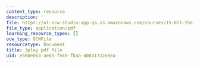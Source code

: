 ```yaml
---
content_type: resource
description: ''
file: https://ol-ocw-studio-app-qa.s3.amazonaws.com/courses/15-071-the-analytics-edge-spring-2017/e560e063ae65fe49fbaa40831722e8ea_12KzzzmaYrw.pdf
file_type: application/pdf
learning_resource_types: []
ocw_type: OCWFile
resourcetype: Document
title: 3play pdf file
uid: e560e063-ae65-fe49-fbaa-40831722e8ea
---
```

